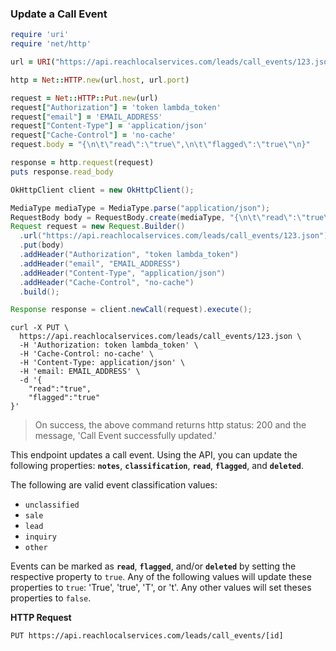 ### Update a Call Event

```ruby
require 'uri'
require 'net/http'

url = URI("https://api.reachlocalservices.com/leads/call_events/123.json")

http = Net::HTTP.new(url.host, url.port)

request = Net::HTTP::Put.new(url)
request["Authorization"] = 'token lambda_token'
request["email"] = 'EMAIL_ADDRESS'
request["Content-Type"] = 'application/json'
request["Cache-Control"] = 'no-cache'
request.body = "{\n\t\"read\":\"true\",\n\t\"flagged\":\"true\"\n}"

response = http.request(request)
puts response.read_body
```

```java
OkHttpClient client = new OkHttpClient();

MediaType mediaType = MediaType.parse("application/json");
RequestBody body = RequestBody.create(mediaType, "{\n\t\"read\":\"true\",\n\t\"flagged\":\"true\"\n}");
Request request = new Request.Builder()
  .url("https://api.reachlocalservices.com/leads/call_events/123.json")
  .put(body)
  .addHeader("Authorization", "token lambda_token")
  .addHeader("email", "EMAIL_ADDRESS")
  .addHeader("Content-Type", "application/json")
  .addHeader("Cache-Control", "no-cache")
  .build();

Response response = client.newCall(request).execute();
```

```shell
curl -X PUT \
  https://api.reachlocalservices.com/leads/call_events/123.json \
  -H 'Authorization: token lambda_token' \
  -H 'Cache-Control: no-cache' \
  -H 'Content-Type: application/json' \
  -H 'email: EMAIL_ADDRESS' \
  -d '{
	"read":"true",
	"flagged":"true"
}'
```

> On success, the above command returns http status: 200 and the message, 'Call Event successfully updated.'

This endpoint updates a call event. Using the API, you can update the following properties: **`notes`**, **`classification`**, **`read`**, **`flagged`**, and **`deleted`**.

The following are valid event classification values:

* `unclassified`
* `sale`
* `lead`
* `inquiry`
* `other`

Events can be marked as **`read`**, **`flagged`**, and/or **`deleted`** by setting the respective property to `true`. Any of the following values will update these properties to `true`: 'True', 'true', 'T', or 't'. Any other values will set theses properties to `false`.

**HTTP Request**

`PUT https://api.reachlocalservices.com/leads/call_events/[id]`

